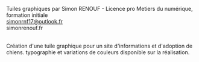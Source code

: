 Tuiles graphiques par Simon RENOUF - Licence pro Metiers du numérique, formation initiale<br>
simonrnf17@outlook.fr<br>
simonrenouf.fr<br><br>


Création d'une tuile graphique pour un site d'informations et d'adoption de chiens.
typographie et variations de couleurs disponible sur la réalisation.

